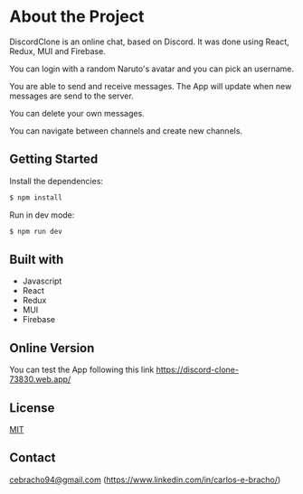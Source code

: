 # About the Project

DiscordClone is an online chat, based on Discord. It was done using React, Redux, MUI and Firebase.

You can login with a random Naruto's avatar and you can pick an username. 

You are able to send and receive messages. The App will update when new messages are send to the server.

You can delete your own messages.

You can navigate between channels and create new channels.

## Getting Started

Install the dependencies:

```bash
$ npm install
```

Run in dev mode:


```bash
$ npm run dev
```


## Built with

* Javascript
* React
* Redux
* MUI
* Firebase

## Online Version

You can test the App following this link https://discord-clone-73830.web.app/

## License
[MIT](https://choosealicense.com/licenses/mit/)

## Contact
cebracho94@gmail.com
(https://www.linkedin.com/in/carlos-e-bracho/)
